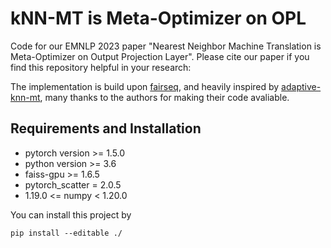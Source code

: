 # kNN-MT is Meta-Optimizer on OPL

Code for our EMNLP 2023 paper "Nearest Neighbor Machine Translation is Meta-Optimizer on Output Projection Layer". 
Please cite our paper if you find this repository helpful in your research:

The implementation is build upon [fairseq](https://github.com/pytorch/fairseq), and heavily inspired by [adaptive-knn-mt](https://github.com/zhengxxn/adaptive-knn-mt), many thanks to the authors for making their code avaliable.

## Requirements and Installation

* pytorch version >= 1.5.0
* python version >= 3.6
* faiss-gpu >= 1.6.5
* pytorch_scatter = 2.0.5
* 1.19.0 <= numpy < 1.20.0

You can install this project by
```
pip install --editable ./
```

